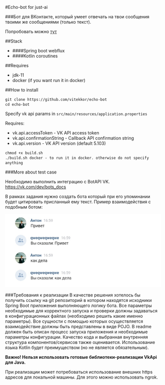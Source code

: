 #Echo-bot for just-ai

###Бот для ВКонтакте, который умеет отвечать на твои сообщения твоими же сообщениями (только текст).

Попробовать можно [тут](https://vk.me/echo_bot_justai)

##Stack
* ####Spring boot webflux
* ####Kotlin coroutines

##Requires

* jdk-11
* docker (if you want run it in docker)

##How to install

```
git clone https://github.com/vitekkor/echo-bot
cd echo-bot
```
Specify vk api params in `src/main/resources/application.properties`

Requires: 
* vk.api.accessToken - VK API access token
* vk.api.confirmationString - Callback API confirmation string
* vk.api.version - VK API version (default 5.103) 

```
chmod +x build.sh
./build.sh docker - to run it in docker. otherwise do not specify anything
```

###More about test case

Необходимо выполнить интеграцию с BotAPI VK. https://vk.com/dev/bots_docs

В рамках задания нужно создать бота который при его упоминании будет цитировать присланный ему текст. Пример взаимодействия с подобным ботом:

![example](example.jpg)


###Требования к реализации
В качестве решения хотелось бы получить ссылку на git репозиторий в котором находятся исходники Spring Boot приложения выполняющего логику бота.
Все параметры необходимые для корректного запуска и проверки должны задаваться в конфигурационных файлах (необходимо решить какие именно параметры).
Все сущности с помощью которых осуществляется взаимодействие должны быть представлены в виде POJO.
В readme должен быть описан процесс запуска приложения и необходимые параметры конфигурации.
Качество кода и выбранная внутренняя структура компонентов/сервисов также оценивается.
Использование языка Kotlin будет преимуществом (но не является обязательным).

**Важно! Нельзя использовать готовые библиотеки-реализации VkApi для Java.**

При реализации может потребоваться использование внешних https адресов для локальной машины. Для этого можно использовать ngrok.
